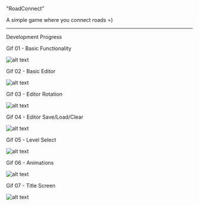 "RoadConnect"

A simple game where you connect roads =)

-----------

Development Progress

Gif 01 - Basic Functionality

![alt text](https://i.imgur.com/ORrulLN.gif) 

Gif 02 - Basic Editor

![alt text](https://i.imgur.com/hhytIzS.gif) 

Gif 03 - Editor Rotation

![alt text](https://i.imgur.com/MgkChzp.gif) 

Gif 04 - Editor Save/Load/Clear

![alt text](https://i.imgur.com/0UYIsej.gif) 

Gif 05 - Level Select

![alt text](https://i.imgur.com/8zESPfx.gif) 

Gif 06 - Animations

![alt text](https://i.imgur.com/m1DdwxJ.gif) 

Gif 07 - Title Screen

![alt text](https://i.imgur.com/zB702yf.gif) 
